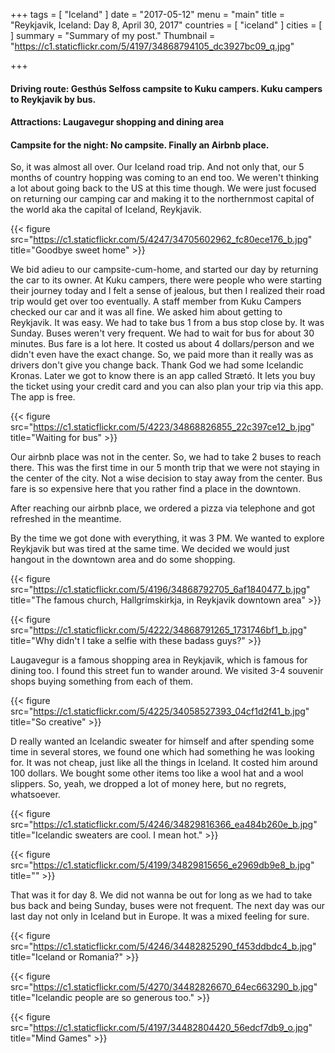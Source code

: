+++
tags = [ "Iceland" ]
date = "2017-05-12"
menu = "main"
title = "Reykjavik, Iceland: Day 8, April 30, 2017"
countries = [ "iceland" ]
cities = [ ]
summary = "Summary of my post."
Thumbnail = "https://c1.staticflickr.com/5/4197/34868794105_dc3927bc09_q.jpg"

+++

#### Driving route: Gesthús Selfoss campsite to Kuku campers. Kuku campers to Reykjavik by bus.
#### Attractions: Laugavegur shopping and dining area  
#### Campsite for the night: No campsite. Finally an Airbnb place.

So, it was almost all over. Our Iceland road trip. And not only that, our 5 months of country hopping was coming to an end too. We weren't thinking a lot about going back to the US at this time though. We were just focused on returning our camping car and making it to the northernmost capital of the world aka the capital of Iceland, Reykjavik.

{{< figure src="https://c1.staticflickr.com/5/4247/34705602962_fc80ece176_b.jpg" title="Goodbye sweet home" >}}

We bid adieu to our campsite-cum-home, and started our day by returning the car to its owner. At Kuku campers, there were people who were starting their journey today and I felt a sense of jealous, but then I realized their road trip would get over too eventually. A staff member from Kuku Campers checked our car and it was all fine. We asked him about getting to Reykjavik. It was easy. We had to take bus 1 from a bus stop close by. It was Sunday. Buses weren't very frequent. We had to wait for bus for about 30 minutes. Bus fare is a lot here. It costed us about 4 dollars/person and we didn't even have the exact change. So, we paid more than it really was as drivers don't give you change back. Thank God we had some Icelandic Kronas. Later we got to know there is an app called Strætó. It lets you buy the ticket using your credit card and you can also plan your trip via this app. The app is free.

{{< figure src="https://c1.staticflickr.com/5/4223/34868826855_22c397ce12_b.jpg" title="Waiting for bus" >}}

Our airbnb place was not in the center. So, we had to take 2 buses to reach there. This was the first time in our 5 month trip that we were not staying in the center of the city. Not a wise decision to stay away from the center. Bus fare is so expensive here that you rather find a place in the downtown.

After reaching our airbnb place, we ordered a pizza via telephone and got refreshed in the meantime.

By the time we got done with everything, it was 3 PM. We wanted to explore Reykjavik but was tired at the same time. We decided we would just hangout in the downtown area and do some shopping.

{{< figure src="https://c1.staticflickr.com/5/4196/34868792705_6af1840477_b.jpg" title="The famous church, Hallgrímskirkja, in Reykjavik downtown area" >}}

{{< figure src="https://c1.staticflickr.com/5/4222/34868791265_1731746bf1_b.jpg" title="Why didn't I take a selfie with these badass guys?" >}}

Laugavegur is a famous shopping area in Reykjavik, which is famous for dining too. I found this street fun to wander around. We visited 3-4 souvenir shops buying something from each of them.

{{< figure src="https://c1.staticflickr.com/5/4225/34058527393_04cf1d2f41_b.jpg" title="So creative" >}}

D really wanted an Icelandic sweater for himself and after spending some time in several stores, we found one which had something he was looking for. It was not cheap, just like all the things in Iceland. It costed him around 100 dollars. We bought some other items too like a wool hat and a wool slippers. So, yeah, we dropped a lot of money here, but no regrets, whatsoever.

{{< figure src="https://c1.staticflickr.com/5/4246/34829816366_ea484b260e_b.jpg" title="Icelandic sweaters are cool. I mean hot." >}}

{{< figure src="https://c1.staticflickr.com/5/4199/34829815656_e2969db9e8_b.jpg" title="" >}}

That was it for day 8. We did not wanna be out for long as we had to take bus back and being Sunday, buses were not frequent. The next day was our last day not only in Iceland but in Europe. It was a mixed feeling for sure.

{{< figure src="https://c1.staticflickr.com/5/4246/34482825290_f453ddbdc4_b.jpg" title="Iceland or Romania?" >}}


{{< figure src="https://c1.staticflickr.com/5/4270/34482826670_64ec663290_b.jpg" title="Icelandic people are so generous too." >}}

{{< figure src="https://c1.staticflickr.com/5/4197/34482804420_56edcf7db9_o.jpg" title="Mind Games" >}}
